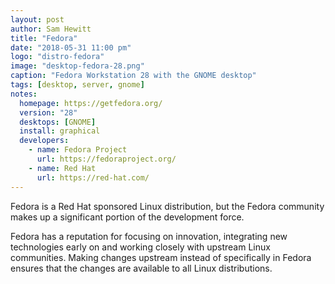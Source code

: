 ```yaml
---
layout: post
author: Sam Hewitt
title: "Fedora"
date: "2018-05-31 11:00 pm"
logo: "distro-fedora"
image: "desktop-fedora-28.png"
caption: "Fedora Workstation 28 with the GNOME desktop"
tags: [desktop, server, gnome]
notes:
  homepage: https://getfedora.org/
  version: "28"
  desktops: [GNOME]
  install: graphical
  developers:
    - name: Fedora Project
      url: https://fedoraproject.org/
    - name: Red Hat
      url: https://red-hat.com/
---
```


Fedora is a Red Hat sponsored Linux distribution, but the Fedora community makes up a significant portion of the development force.

Fedora has a reputation for focusing on innovation, integrating new technologies early on and working closely with upstream Linux communities. Making changes upstream instead of specifically in Fedora ensures that the changes are available to all Linux distributions.